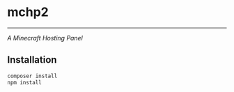 # mchp2
----
*A Minecraft Hosting Panel*

## Installation

```bash
composer install
npm install
```
